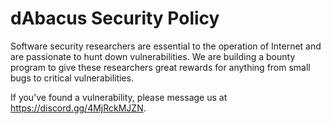 # dAbacus Security Policy

Software security researchers are essential to the operation of Internet and are passionate to hunt down vulnerabilities. We are building a bounty program to give these researchers great rewards for anything from small bugs to critical vulnerabilities.

If you’ve found a vulnerability, please message us at https://discord.gg/4MjRckMJZN.
